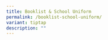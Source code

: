 ```yaml
---
title: Booklist & School Uniform
permalink: /booklist-school-uniform/
variant: tiptap
description: ""
---
```


